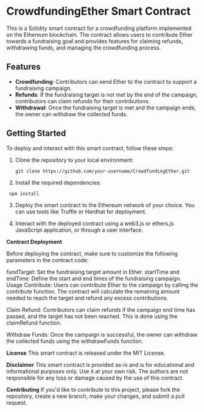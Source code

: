 # CrowdfundingEther Smart Contract

This is a Solidity smart contract for a crowdfunding platform implemented on the Ethereum blockchain. The contract allows users to contribute Ether towards a fundraising goal and provides features for claiming refunds, withdrawing funds, and managing the crowdfunding process.

## Features

- **Crowdfunding**: Contributors can send Ether to the contract to support a fundraising campaign.
- **Refunds**: If the fundraising target is not met by the end of the campaign, contributors can claim refunds for their contributions.
- **Withdrawal**: Once the fundraising target is met and the campaign ends, the owner can withdraw the collected funds.

## Getting Started

To deploy and interact with this smart contract, follow these steps:

1. Clone the repository to your local environment:

   ```shell
   git clone https://github.com/your-username/CrowdfundingEther.git

2. Install the required dependencies:
   
  ```shell
   npm install
  ```

3. Deploy the smart contract to the Ethereum network of your choice. You can use tools like Truffle or Hardhat for deployment.

4. Interact with the deployed contract using a web3.js or ethers.js JavaScript application, or through a user interface.


**Contract Deployment**

Before deploying the contract, make sure to customize the following parameters in the contract code:

fundTarget: Set the fundraising target amount in Ether.
startTime and endTime: Define the start and end times of the fundraising campaign.
Usage
Contribute: Users can contribute Ether to the campaign by calling the contribute function. The contract will calculate the remaining amount needed to reach the target and refund any excess contributions.

Claim Refund: Contributors can claim refunds if the campaign end time has passed, and the target has not been reached. This is done using the claimRefund function.

Withdraw Funds: Once the campaign is successful, the owner can withdraw the collected funds using the withdrawFunds function.

**License**
This smart contract is released under the MIT License.

**Disclaimer**
This smart contract is provided as-is and is for educational and informational purposes only. Use it at your own risk. The authors are not responsible for any loss or damage caused by the use of this contract.

**Contributing**
If you'd like to contribute to this project, please fork the repository, create a new branch, make your changes, and submit a pull request.


   
